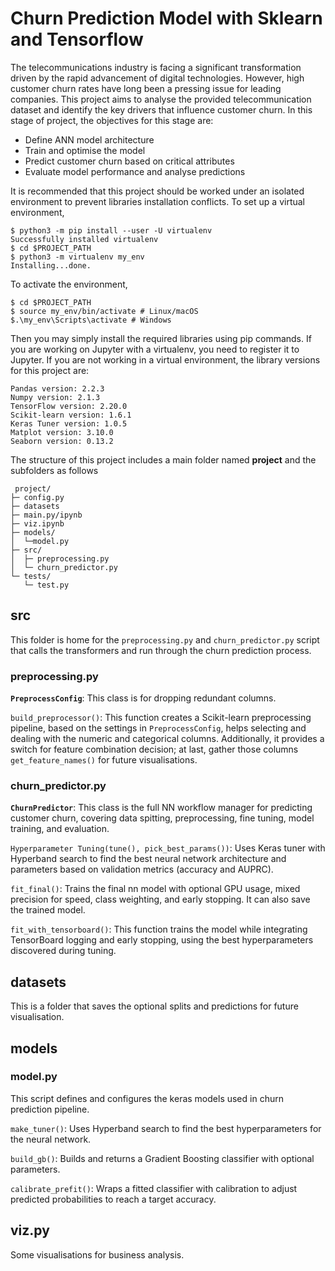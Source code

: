 # Churn Prediction Model with Sklearn and Tensorflow

The telecommunications industry is facing a significant transformation driven by the rapid advancement of digital technologies. 
However, high customer churn rates have long been a pressing issue for leading companies. This project aims to analyse the provided telecommunication dataset and identify the key drivers that influence customer churn.
In this stage of project, the objectives for this stage are:

* Define ANN model architecture
* Train and optimise the model
* Predict customer churn based on critical attributes
* Evaluate model performance and analyse predictions

It is recommended that this project should be worked under an isolated environment to prevent libraries installation conflicts. To set up a virtual environment, 
```
$ python3 -m pip install --user -U virtualenv
Successfully installed virtualenv
$ cd $PROJECT_PATH
$ python3 -m virtualenv my_env
Installing...done.
```
To activate the environment,
```
$ cd $PROJECT_PATH
$ source my_env/bin/activate # Linux/macOS
$.\my_env\Scripts\activate # Windows
```
Then you may simply install the required libraries using pip commands. If you are working on Jupyter with a virtualenv, you need to register it to Jupyter.
If you are not working in a virtual environment, the library versions for this project are:
```
Pandas version: 2.2.3
Numpy version: 2.1.3
TensorFlow version: 2.20.0
Scikit-learn version: 1.6.1
Keras Tuner version: 1.0.5
Matplot version: 3.10.0
Seaborn version: 0.13.2
```

The structure of this project includes a main folder named **project** and the subfolders as follows
```  
 project/
├─ config.py
├─ datasets
├─ main.py/ipynb
├─ viz.ipynb
├─ models/
│  └─model.py
├─ src/
│  ├─ preprocessing.py
│  └─ churn_predictor.py                   
└─ tests/
   └─ test.py    
```

## src
This folder is home for the `preprocessing.py` and `churn_predictor.py` script that calls the transformers and run through the churn prediction process.

### preprocessing.py
**`PreprocessConfig`**: This class is for dropping redundant columns.

`build_preprocessor()`: This function creates a Scikit-learn preprocessing pipeline, based on the settings in `PreprocessConfig`, helps selecting and dealing with the numeric and categorical columns. 
Additionally, it provides a switch for feature combination decision; at last, gather those columns `get_feature_names()` for future visualisations.

### churn_predictor.py
**`ChurnPredictor`**: This class is the full NN workflow manager for predicting customer churn, covering data spitting, preprocessing, fine tuning, model training, and evaluation.

`Hyperparameter Tuning(tune(), pick_best_params())`: Uses Keras tuner with Hyperband search to find the best neural network architecture and parameters based on validation metrics (accuracy and AUPRC).

`fit_final()`: Trains the final nn model with optional GPU usage, mixed precision for speed, class weighting, and early stopping. It can also save the trained model.

`fit_with_tensorboard()`: This function trains the model while integrating TensorBoard logging and early stopping, using the best hyperparameters discovered during tuning.

## datasets
This is a folder that saves the optional splits and predictions for future visualisation.

## models
### model.py
This script defines and configures the keras models used in churn prediction pipeline. 

`make_tuner()`: Uses Hyperband search to find the best hyperparameters for the neural network.

`build_gb()`: Builds and returns a Gradient Boosting classifier with optional parameters.

`calibrate_prefit()`: Wraps a fitted classifier with calibration to adjust predicted probabilities to reach a target accuracy.

## viz.py
Some visualisations for business analysis.
